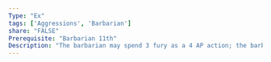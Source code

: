 ```yaml
---
Type: "Ex"
tags: ['Aggressions', 'Barbarian']
share: "FALSE"
Prerequisite: "Barbarian 11th"
Description: "The barbarian may spend 3 fury as a 4 AP action; the barbarian causes such destruction around him that all creatures within 30 feet of him take 1d8 damage per two barbarian levels he possesses plus his Endurance modifier. Creatures within this area may make a Physical(Agi) save for half damage (against 1d20 + ½ MPB + Endurance modifier)"
---
```

